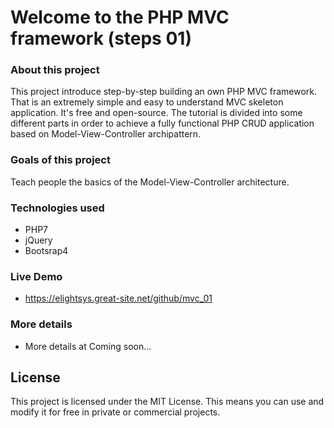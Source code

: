 # Welcome to the PHP MVC framework (steps 01)

### About this project
 This project introduce step-by-step building an own PHP MVC framework.
 That is an extremely simple and easy to understand MVC skeleton application. It's free and open-source.
 The tutorial is divided into some different parts in order to achieve a fully functional PHP CRUD application based  on Model-View-Controller archipattern.

### Goals of this project
 Teach people the basics of the Model-View-Controller architecture.

### Technologies used

- PHP7
- jQuery
- Bootsrap4

### Live Demo
- https://elightsys.great-site.net/github/mvc_01

### More details
- More details at Coming soon...

License
----
This project is licensed under the MIT License. This means you can use and modify it for free in private or commercial projects.
